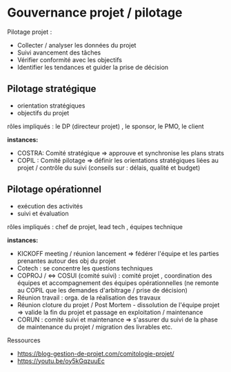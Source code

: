# Gouvernance projet / pilotage

Pilotage projet : 

- Collecter / analyser les données du projet 
- Suivi avancement des tâches
- Vérifier conformité avec les objectifs
- Identifier les tendances et guider la prise de décision
  
## Pilotage stratégique

* orientation stratégiques
* objectifs du projet

rôles impliqués : le DP (directeur projet) , le sponsor, le PMO, le client

**instances:**
- COSTRA: Comité stratégique => approuve et synchronise les plans strats 
- COPIL : Comité pilotage => définir les orientations stratégiques liées au projet / contrôle du suivi (conseils sur  : délais, qualité et budget)

## Pilotage opérationnel

* exécution des activités
* suivi et évaluation

rôles impliqués :  chef de projet, lead tech , équipes technique 

**instances:**
- KICKOFF meeting / réunion lancement => fédérer l'équipe et les parties prenantes autour des obj du projet
- Cotech : se concentre les questions techniques
- COPROJ / <=> COSUI (comité suivi)  : comité projet , coordination des équipes et accompagnement des équipes opérationnelles (ne remonte au COPIL que les demandes d'arbitrage / prise de décision)
- Réunion travail : orga. de la réalisation des travaux
- Réunion cloture du projet / Post Mortem - dissolution de l'équipe projet => valide la fin du projet et passage en exploitation / maintenance
- CORUN : comité suivi et maintenance => s'assurer du suivi de la phase de maintenance du projet / migration des livrables etc.

Ressources
- https://blog-gestion-de-projet.com/comitologie-projet/
- https://youtu.be/oy5kGqzuuEc

